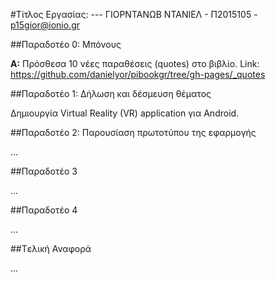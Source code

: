 #Τίτλος Εργασίας: ---
ΓΙΟΡΝΤΑΝΩΒ ΝΤΑΝΙΕΛ - Π2015105 - p15gior@ionio.gr

##Παραδοτέο 0: Μπόνους

**Α:** Πρόσθεσα 10 νέες παραθέσεις (quotes) στο βιβλίο.
Link: https://github.com/danielyor/pibookgr/tree/gh-pages/_quotes


##Παραδοτέο 1: Δήλωση και δέσμευση θέματος

Δημιουργία Virtual Reality (VR) application για Android.


##Παραδοτέο 2: Παρουσίαση πρωτοτύπου της εφαρμογής

...

##Παραδοτέο 3

...

##Παραδοτέο 4

...

##Tελική Αναφορά

...
